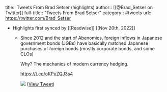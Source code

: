title:: Tweets From Brad Setser (highlights)
author:: [[@Brad_Setser on Twitter]]
full-title:: "Tweets From Brad Setser"
category:: #tweets
url:: https://twitter.com/Brad_Setser

- Highlights first synced by [[Readwise]] [[Nov 20th, 2022]]
	- Since 2012 and the start of Abenomics, foreign inflows in Japanese government bonds (JGBs) have basically matched Japanese purchases of foreign bonds (mostly corporate bonds, and some CLOs)
	  
	  Why?  The mechanics of modern currency hedging.
	  
	  https://t.co/oKPuZQJ3s4 
	  
	  ![](https://pbs.twimg.com/media/EHv5tmvXkAEiQbs.png) ([View Tweet](https://twitter.com/Brad_Setser/status/1187817491873054720))